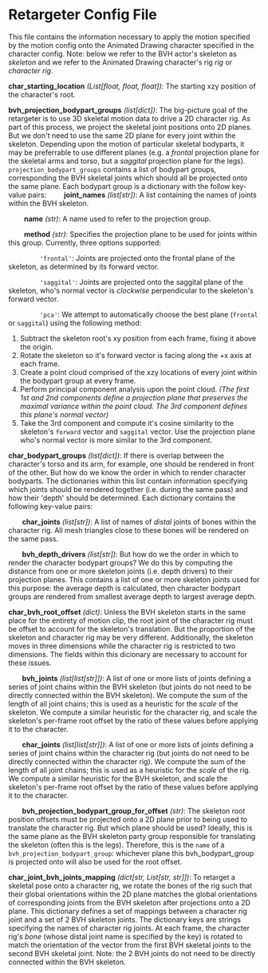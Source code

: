 # Retargeter Config File

This file contains the information necessary to apply the motion specified by the motion config onto the Animated Drawing character specified in the character config. Note: below we refer to the BVH actor's skeleton as <em>skeleton</em> and we refer to the Animated Drawing character's rig <em>rig</em> or <em>character rig</em>.


<b>char_starting_location</b> <em>(List[float, float, float])</em>:
The starting xzy position of the character's root.

<b>bvh_projection_bodypart_groups</b> <em>(list[dict])</em>:
The big-picture goal of the retargeter is to use 3D skeletal motion data to drive a 2D character rig.
As part of this process, we project the skeletal joint positions onto 2D planes.
But we don't need to use the same 2D plane for every joint within the skeleton.
Depending upon the motion of particular skeletal bodyparts, it may be preferrable to use different planes (e.g. a <em>frontal</em> projection plane for the skeletal arms and torso, but a <em>saggital</em> projection plane for the legs).
`projection_bodypart_groups` contains a list of bodypart groups, corresponding the BVH skeletal joints which should all be projected onto the same plane. Each bodypart group is a dictionary with the follow key-value pairs:
&nbsp; &nbsp; &nbsp; &nbsp; <b>joint_names</b> <em>(list[str])</em>:
A list containing the names of joints within the BVH skeleton.

&nbsp; &nbsp; &nbsp; &nbsp; <b>name</b> <em>(str)</em>:
A name used to refer to the projection group.

&nbsp; &nbsp; &nbsp; &nbsp; <b>method</b> <em>(str)</em>:
Specifies the projection plane to be used for joints within this group.
Currently, three options supported:

&nbsp; &nbsp; &nbsp; &nbsp; &nbsp; &nbsp; &nbsp; &nbsp; `'frontal'`:
Joints are projected onto the frontal plane of the skeleton, as determined by its forward vector.

&nbsp; &nbsp; &nbsp; &nbsp; &nbsp; &nbsp; &nbsp; &nbsp; `'saggital'`:
Joints are projected onto the saggital plane of the skeleton, who's normal vector is <em>clockwise</em> perpendicular to the skeleton's forward vector.

&nbsp; &nbsp; &nbsp; &nbsp; &nbsp; &nbsp; &nbsp; &nbsp; `'pca'`:
We attempt to automatically choose the best plane (`frontal` or `saggital`) using the following method:

1. Subtract the skeleton root's xy position from each frame, fixing it above the origin.
2. Rotate the skeleton so it's forward vector is facing along the +x axis at each frame.
3. Create a point cloud comprised of the xzy locations of every joint within the bodypart group at every frame. 
4. Perform principal component analysis upon the point cloud. <em>(The first 1st and 2nd components define a projection plane that preserves the maximal variance within the point cloud. The 3rd component defines this plane's normal vector)</em>
5. Take the 3rd component and compute it's cosine similarity to the skeleton's `forward` vector and `saggital` vector. Use the projection plane who's normal vector is more similar to the 3rd component.

<b>char_bodypart_groups</b> <em>(list[dict])</em>:
If there is overlap between the character's torso and its arm, for example, one should be rendered in front of the other. 
But how do we know the order in which to render character bodyparts.
The dictionaries within this list contain information specifying which joints should be rendered together (i.e. during the same pass) and how their 'depth' should be determined. Each dictionary contains the following key-value pairs:

&nbsp; &nbsp; &nbsp; &nbsp;<b>char_joints</b> <em>(list[str])</em>:
A list of names of <em>distal</em> joints of bones within the character rig.
All mesh triangles close to these bones will be rendered on the same pass.

&nbsp; &nbsp; &nbsp; &nbsp;<b>bvh_depth_drivers</b> <em>(list[str])</em>:
But how do we the order in which to render the character bodypart groups?
We do this by computing the distance from one or more skeleton joints (i.e. depth drivers) to their projection planes.
This contains a list of one or more skeleton joints used for this purpose:
the average depth is calculated, then character bodypart groups are rendered from smallest average depth to largest average depth.


<b>char_bvh_root_offset</b> <em>(dict)</em>:
Unless the BVH skeleton starts in the same place for the entirety of motion clip, the root joint of the character rig must be offset to account for the skeleton's translation.
But the proportion of the skeleton and character rig may be very different.
Additionally, the skeleton moves in three dimensions while the character rig is restricted to two dimensions.
The fields within this dicionary are necessary to account for these issues.

&nbsp; &nbsp; &nbsp; &nbsp;<b>bvh_joints</b> <em>(list[list[str]])</em>:
A list of one or more lists of joints defining a series of joint chains within the BVH skeleton (but joints do not need to be directly connected within the BVH skeleton).
We compute the sum of the length of all joint chains; this is used as a heuristic for the <em>scale</em> of the skeleton. We compute a similar heuristic for the character rig, and scale the skeleton's per-frame root offset by the ratio of these values before applying it to the character.

&nbsp; &nbsp; &nbsp; &nbsp;<b>char_joints</b> <em>(list[list[str]])</em>:
A list of one or more lists of joints defining a series of joint chains within the character rig (but joints do not need to be directly connected within the character rig).
We compute the sum of the length of all joint chains; this is used as a heuristic for the <em>scale</em> of the rig. We compute a similar heuristic for the BVH skeleton, and scale the skeleton's per-frame root offset by the ratio of these values before applying it to the character.

&nbsp; &nbsp; &nbsp; &nbsp;<b>bvh_projection_bodypart_group_for_offset</b> <em>(str)</em>:
The skeleton root position offsets must be projected onto a 2D plane prior to being used to translate the character rig.
But which plane should be used?
Ideally, this is the same plane as the BVH skeleton party group responsible for translating the skeleton (often this is the legs).
Therefore, this is the `name` of a `bvh_projection_bodypart_group`: whichever plane this bvh_bodypart_group is projected onto will also be used for the root offset.

<b>char_joint_bvh_joints_mapping</b> <em>(dict[str, List[str, str]])</em>:
To retarget a skeletal pose onto a character rig, we rotate the bones of the rig such that their global orientations within the 2D plane matches the global orientations of corresponding joints from the BVH skeleton after projections onto a 2D plane.
This dictionary defines a set of mappings between a character rig joint and a set of 2 BVH skeleton joints.
The dictionary keys are strings specifying the names of character rig joints.
At each frame, the character rig's <em>bone</em> (whose distal joint name is specified by the key) is rotated to match the orientation of the vector from the first BVH skeletal joints to the second BVH skeletal joint.
Note: the 2 BVH joints do not need to be directly connected within the BVH skeleton.
